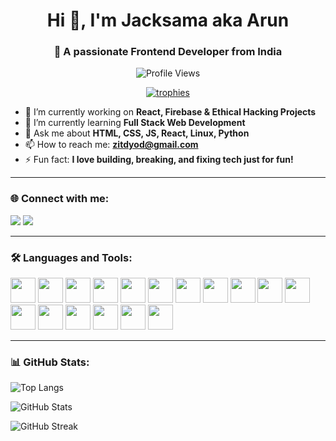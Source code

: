 <h1 align="center">Hi 👋, I'm Jacksama aka Arun</h1>
<h3 align="center">🚀 A passionate Frontend Developer from India</h3>

<p align="center">
  <img src="https://komarev.com/ghpvc/?username=arunkum0717l&label=Profile%20views&color=0e75b6&style=flat" alt="Profile Views" />
</p>

<p align="center">
  <a href="https://github.com/ryo-ma/github-profile-trophy">
    <img src="https://github-profile-trophy.vercel.app/?username=arunkum0717l&theme=dracula&column=7&margin-w=10&margin-h=10" alt="trophies" />
  </a>
</p>

- 🔭 I’m currently working on **React, Firebase & Ethical Hacking Projects**
- 🌱 I’m currently learning **Full Stack Web Development**
- 💬 Ask me about **HTML, CSS, JS, React, Linux, Python**
- 📫 How to reach me: **zitdyod@gmail.com**
- ⚡ Fun fact: **I love building, breaking, and fixing tech just for fun!**

---

<h3 align="left">🌐 Connect with me:</h3>
<p align="left">
  <a href="mailto:zitdyod@gmail.com"><img src="https://img.shields.io/badge/Gmail-D14836?style=for-the-badge&logo=gmail&logoColor=white" /></a>
  <a href="https://github.com/arunkum0717l" target="_blank"><img src="https://img.shields.io/badge/GitHub-100000?style=for-the-badge&logo=github&logoColor=white" /></a>
</p>

---

<h3 align="left">🛠️ Languages and Tools:</h3>
<p align="left">
  <a href="https://developer.android.com" target="_blank"><img src="https://cdn.jsdelivr.net/gh/devicons/devicon/icons/android/android-original.svg" width="40" /></a>
  <a href="https://www.cprogramming.com/" target="_blank"><img src="https://cdn.jsdelivr.net/gh/devicons/devicon/icons/c/c-original.svg" width="40" /></a>
  <a href="https://www.w3schools.com/cpp/" target="_blank"><img src="https://cdn.jsdelivr.net/gh/devicons/devicon/icons/cplusplus/cplusplus-original.svg" width="40" /></a>
  <a href="https://www.w3schools.com/cs/" target="_blank"><img src="https://cdn.jsdelivr.net/gh/devicons/devicon/icons/csharp/csharp-original.svg" width="40" /></a>
  <a href="https://www.w3schools.com/html/" target="_blank"><img src="https://cdn.jsdelivr.net/gh/devicons/devicon/icons/html5/html5-original-wordmark.svg" width="40" /></a>
  <a href="https://www.w3schools.com/css/" target="_blank"><img src="https://cdn.jsdelivr.net/gh/devicons/devicon/icons/css3/css3-original-wordmark.svg" width="40" /></a>
  <a href="https://developer.mozilla.org/en-US/docs/Web/JavaScript" target="_blank"><img src="https://cdn.jsdelivr.net/gh/devicons/devicon/icons/javascript/javascript-original.svg" width="40" /></a>
  <a href="https://reactjs.org/" target="_blank"><img src="https://cdn.jsdelivr.net/gh/devicons/devicon/icons/react/react-original-wordmark.svg" width="40" /></a>
  <a href="https://nodejs.org" target="_blank"><img src="https://cdn.jsdelivr.net/gh/devicons/devicon/icons/nodejs/nodejs-original-wordmark.svg" width="40" /></a>
  <a href="https://www.php.net" target="_blank"><img src="https://cdn.jsdelivr.net/gh/devicons/devicon/icons/php/php-original.svg" width="40" /></a>
  <a href="https://www.python.org" target="_blank"><img src="https://cdn.jsdelivr.net/gh/devicons/devicon/icons/python/python-original.svg" width="40" /></a>
  <a href="https://firebase.google.com/" target="_blank"><img src="https://www.vectorlogo.zone/logos/firebase/firebase-icon.svg" width="40" /></a>
  <a href="https://flask.palletsprojects.com/" target="_blank"><img src="https://www.vectorlogo.zone/logos/pocoo_flask/pocoo_flask-icon.svg" width="40" /></a>
  <a href="https://golang.org" target="_blank"><img src="https://cdn.jsdelivr.net/gh/devicons/devicon/icons/go/go-original.svg" width="40" /></a>
  <a href="https://www.java.com" target="_blank"><img src="https://cdn.jsdelivr.net/gh/devicons/devicon/icons/java/java-original.svg" width="40" /></a>
  <a href="https://www.linux.org/" target="_blank"><img src="https://cdn.jsdelivr.net/gh/devicons/devicon/icons/linux/linux-original.svg" width="40" /></a>
  <a href="https://unrealengine.com/" target="_blank"><img src="https://upload.wikimedia.org/wikipedia/commons/2/20/Unreal_Engine_Logo.svg" width="40" /></a>
</p>

---

<h3>📊 GitHub Stats:</h3>
<p>
  <img align="left" src="https://github-readme-stats.vercel.app/api/top-langs/?username=arunkum0717l&layout=compact&theme=radical" alt="Top Langs" />
</p>
<p>&nbsp;</p>
<p>
  <img src="https://github-readme-stats.vercel.app/api?username=arunkum0717l&show_icons=true&theme=radical" alt="GitHub Stats" />
</p>
<p>
  <img src="https://github-readme-streak-stats.herokuapp.com/?user=arunkum0717l&theme=radical" alt="GitHub Streak" />
</p>
